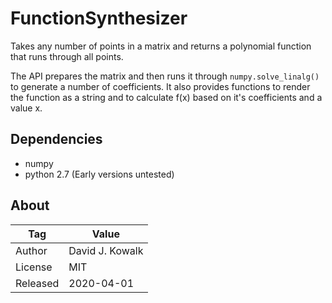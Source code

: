 # FunctionSynthesizer

Takes any number of points in a matrix and returns a polynomial function that runs through all points.

The API prepares the matrix and then runs it through ``numpy.solve_linalg()`` to generate a number of coefficients. It also provides functions to render the function as a string and to calculate f(x) based on it's coefficients and a value x.

## Dependencies

- numpy
- python 2.7 (Early versions untested)

## About

|    Tag   | Value |
|----------|-------|
| Author   | David J. Kowalk
| License  | MIT
| Released | 2020-04-01
